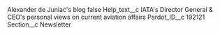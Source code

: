 <?xml version="1.0" encoding="UTF-8"?>
<CustomMetadata xmlns="http://soap.sforce.com/2006/04/metadata" xmlns:xsi="http://www.w3.org/2001/XMLSchema-instance" xmlns:xsd="http://www.w3.org/2001/XMLSchema">
    <label>Alexander de Juniac&apos;s blog</label>
    <protected>false</protected>
    <values>
        <field>Help_text__c</field>
        <value xsi:type="xsd:string">IATA&apos;s Director General &amp; CEO&apos;s personal views on current aviation affairs</value>
    </values>
    <values>
        <field>Pardot_ID__c</field>
        <value xsi:type="xsd:string">192121</value>
    </values>
    <values>
        <field>Section__c</field>
        <value xsi:type="xsd:string">Newsletter</value>
    </values>
</CustomMetadata>
